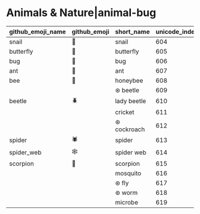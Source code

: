 # Animals & Nature|animal-bug

|github_emoji_name|github_emoji|short_name|unicode_index|
|---|---|---|---|
|snail|:snail:|snail|604|
|butterfly|:butterfly:|butterfly|605|
|bug|:bug:|bug|606|
|ant|:ant:|ant|607|
|bee|:bee:|honeybee|608|
|||⊛ beetle|609|
|beetle|:beetle:|lady beetle|610|
|||cricket|611|
|||⊛ cockroach|612|
|spider|:spider:|spider|613|
|spider_web|:spider_web:|spider web|614|
|scorpion|:scorpion:|scorpion|615|
|||mosquito|616|
|||⊛ fly|617|
|||⊛ worm|618|
|||microbe|619|

